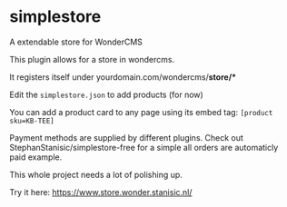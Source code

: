# simplestore
A extendable store for WonderCMS

This plugin allows for a store in wondercms.

It registers itself under yourdomain.com/wondercms/**store/\***

Edit the `simplestore.json` to add products (for now)

You can add a product card to any page using its embed tag: `[product sku=KB-TEE]`

Payment methods are supplied by different plugins. Check out StephanStanisic/simplestore-free for a simple all orders are automaticly paid example.

This whole project needs a lot of polishing up.

Try it here: <https://www.store.wonder.stanisic.nl/>
